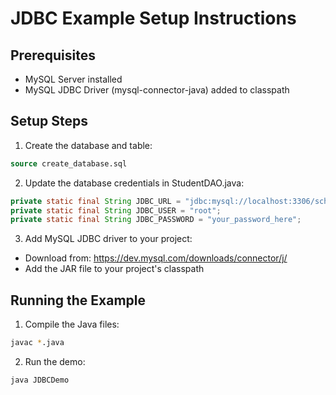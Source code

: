 # JDBC Example Setup Instructions

## Prerequisites
- MySQL Server installed
- MySQL JDBC Driver (mysql-connector-java) added to classpath

## Setup Steps

1. Create the database and table:
```sql
source create_database.sql
```

2. Update the database credentials in StudentDAO.java:
```java
private static final String JDBC_URL = "jdbc:mysql://localhost:3306/school_db";
private static final String JDBC_USER = "root";
private static final String JDBC_PASSWORD = "your_password_here";
```

3. Add MySQL JDBC driver to your project:
- Download from: https://dev.mysql.com/downloads/connector/j/
- Add the JAR file to your project's classpath

## Running the Example
1. Compile the Java files:
```bash
javac *.java
```

2. Run the demo:
```bash
java JDBCDemo
```
